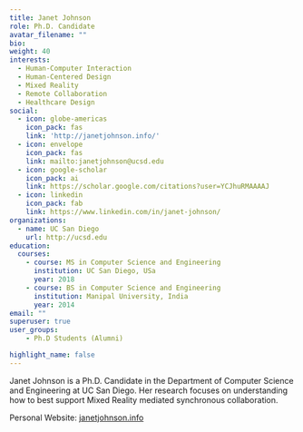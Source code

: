 ```yaml
---
title: Janet Johnson
role: Ph.D. Candidate
avatar_filename: ""
bio: 
weight: 40
interests:
  - Human-Computer Interaction
  - Human-Centered Design
  - Mixed Reality
  - Remote Collaboration
  - Healthcare Design
social:
  - icon: globe-americas
    icon_pack: fas
    link: 'http://janetjohnson.info/'
  - icon: envelope
    icon_pack: fas
    link: mailto:janetjohnson@ucsd.edu
  - icon: google-scholar
    icon_pack: ai
    link: https://scholar.google.com/citations?user=YCJhuRMAAAAJ
  - icon: linkedin
    icon_pack: fab
    link: https://www.linkedin.com/in/janet-johnson/
organizations:
  - name: UC San Diego
    url: http://ucsd.edu
education:
  courses:
    - course: MS in Computer Science and Engineering
      institution: UC San Diego, USa
      year: 2018
    - course: BS in Computer Science and Engineering
      institution: Manipal University, India
      year: 2014
email: ""
superuser: true
user_groups: 
    - Ph.D Students (Alumni)

highlight_name: false
---
```

Janet Johnson is a Ph.D. Candidate in the Department of Computer Science and Engineering at UC San Diego. Her research focuses on understanding how to best support Mixed Reality mediated synchronous collaboration.

Personal Website: <a href="http://janetjohnson.info/">janetjohnson.info</a>
